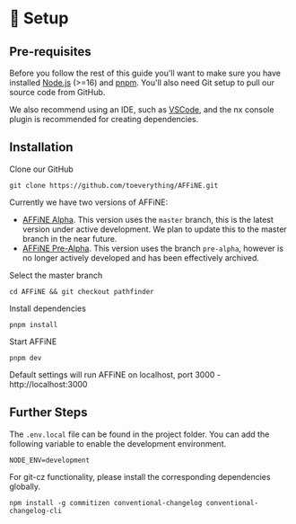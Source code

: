 # 🌳 Setup

## Pre-requisites

Before you follow the rest of this guide you'll want to make sure you have installed [Node.js](https://nodejs.org/) (>=16) and [pnpm](https://pnpm.io/). You'll also need Git setup to pull our source code from GitHub.

We also recommend using an IDE, such as [VSCode](https://code.visualstudio.com/), and the nx console plugin is recommended for creating dependencies.

## Installation

Clone our GitHub

```
git clone https://github.com/toeverything/AFFiNE.git
```

Currently we have two versions of AFFiNE:

* [AFFiNE Alpha](https://pathfinder.affine.pro/). This version uses the `master` branch, this is the latest version under active development. We plan to update this to the master branch in the near future.
* [AFFiNE Pre-Alpha](https://livedemo.affine.pro/). This version uses the branch `pre-alpha`, however is no longer actively developed and has been effectively archived.

Select the master branch

```
cd AFFiNE && git checkout pathfinder
```

Install dependencies

```
pnpm install
```

Start AFFiNE

```
pnpm dev
```

Default settings will run AFFiNE on localhost, port 3000 - http://localhost:3000

## Further Steps

The `.env.local` file can be found in the project folder. You can add the following variable to enable the development environment.

```
NODE_ENV=development
```

For git-cz functionality, please install the corresponding dependencies globally.

```
npm install -g commitizen conventional-changelog conventional-changelog-cli
```
